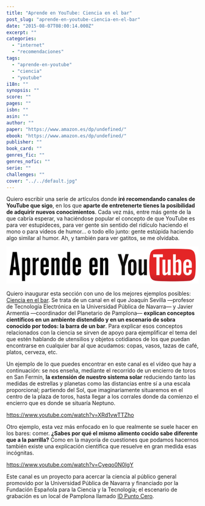 ```yaml
---
title: "Aprende en YouTube: Ciencia en el bar"
post_slug: "aprende-en-youtube-ciencia-en-el-bar"
date: "2015-08-07T08:00:14.000Z"
excerpt: ""
categories: 
  - "internet"
  - "recomendaciones"
tags: 
  - "aprende-en-youtube"
  - "ciencia"
  - "youtube"
i18n: ""
synopsis: ""
score: ""
pages: ""
isbn: ""
asin: ""
author: ""
paper: "https://www.amazon.es/dp/undefined/"
ebook: "https://www.amazon.es/dp/undefined/"
publisher: ""
book_card: ""
genres_fic: ""
genres_nofic: ""
serie: ""
challenges: ""
cover: "../../default.jpg"
---
```


Quiero escribir una serie de artículos donde **iré recomendando canales de YouTube que sigo**, en los que **aparte de entretenerte tienes la posibilidad de adquirir nuevos conocimientos**. Cada vez más, entre más gente de la que cabría esperar, va haciéndose popular el concepto de que YouTube es para ver estupideces, para ver gente sin sentido del ridículo haciendo el mono o para vídeos de humor… o todo ello junto: gente estúpida haciendo algo similar al humor. Ah, y también para ver gatitos, se me olvidaba.

![Aprende en YouTube](images/aprende-youtube.png)

Quiero inaugurar esta sección con uno de los mejores ejemplos posibles: [Ciencia en el bar](https://www.youtube.com/user/cienciaenelbar). Se trata de un canal en el que Joaquín Sevilla —profesor de Tecnología Electrónica en la Universidad Pública de Navarra— y Javier Armentia —coordinador del Planetario de Pamplona— **explican conceptos científicos en un ambiente distendido y en un escenario de sobra conocido por todos: la barra de un bar**. Para explicar esos conceptos relacionados con la ciencia se sirven de apoyo para ejemplificar el tema del que estén hablando de utensilios y objetos cotidianos de los que puedan encontrarse en cualquier bar al que acudamos: copas, vasos, tazas de café, platos, cerveza, etc.

Un ejemplo de lo que puedes encontrar en este canal es el vídeo que hay a continuación: se nos enseña, mediante el recorrido de un encierro de toros en San Fermín, **la extensión de nuestro sistema solar** reduciendo tanto las medidas de estrellas y planetas como las distancias entre sí a una escala proporcional; partiendo del Sol, que imaginariamente situaremos en el centro de la plaza de toros, hasta llegar a los corrales donde da comienzo el encierro que es donde se situaría Neptuno.

https://www.youtube.com/watch?v=XRd1vwTTZho

Otro ejemplo, esta vez más enfocado en lo que realmente se suele hacer en los bares: comer. **¿Sabes por qué el mismo alimento cocido sabe diferente que a la parrilla?** Como en la mayoría de cuestiones que podamos hacernos también existe una explicación científica que resuelve en gran medida esas incógnitas.

https://www.youtube.com/watch?v=Cyeqo0N0lgY

Este canal es un proyecto para acercar la ciencia al público general promovido por la Universidad Pública de Navarra y financiado por la Fundación Española para la Ciencia y la Tecnología; el escenario de grabación es un local de Pamplona llamado [ID Punto Cero](http://www.idpuntocero.com).
